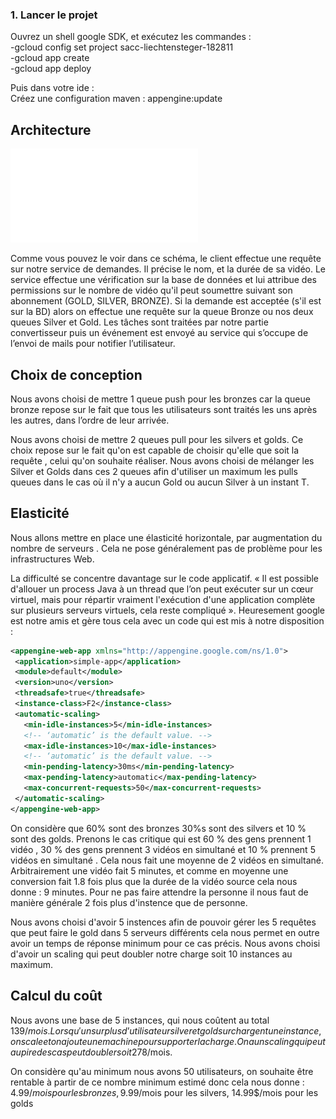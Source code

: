 ### 1. Lancer le projet

Ouvrez un shell google SDK, et exécutez les commandes :  
-gcloud config set project sacc-liechtensteger-182811  
-gcloud app create  
-gcloud app deploy  

Puis dans votre ide :  
Créez une configuration maven : appengine:update  



 ## Architecture
 
 ![pdf architecture du projet](/image/SACC.pdf)
 
Comme vous pouvez le voir dans ce schéma, le client effectue une requête sur notre service de demandes. Il précise le nom, et la durée de sa vidéo. Le service effectue une vérification sur la base de données et lui attribue des permissions sur le nombre de vidéo qu'il peut soumettre suivant son abonnement (GOLD, SILVER, BRONZE).
Si la demande est acceptée (s'il est sur la BD) alors on effectue une requête sur la queue Bronze ou nos deux queues Silver et Gold.
Les tâches sont traitées par notre partie convertisseur puis un événement est envoyé au service qui s’occupe de l’envoi de mails pour notifier l’utilisateur.

 ## Choix de conception 

Nous avons choisi de mettre 1 queue push pour les bronzes car la queue bronze repose sur le fait que tous les utilisateurs sont traités les uns après les autres, dans l’ordre de leur arrivée.

Nous avons choisi de mettre 2 queues pull pour les silvers et golds. Ce choix repose sur le fait qu'on est capable de choisir qu'elle que soit la requête , celui qu'on souhaite réaliser. Nous avons choisi de mélanger les Silver et Golds dans ces 2 queues afin d'utiliser un maximum les pulls queues dans le cas où il n'y a aucun Gold ou aucun Silver à un instant T.


 ## Elasticité
 
 Nous allons mettre en place une élasticité horizontale, par augmentation du nombre de serveurs . Cela ne pose généralement pas de problème pour les infrastructures Web.

La difficulté se concentre davantage sur le code applicatif. « Il est possible d'allouer un process Java à un thread que l’on peut exécuter sur un cœur virtuel, mais pour répartir vraiment l'exécution d'une application complète sur plusieurs serveurs virtuels, cela reste compliqué ». Heuresement google est notre amis et gère tous cela avec un code qui est mis à notre disposition : 

 ```xml
<appengine-web-app xmlns="http://appengine.google.com/ns/1.0">
  <application>simple-app</application>
  <module>default</module>
  <version>uno</version>
  <threadsafe>true</threadsafe>
  <instance-class>F2</instance-class>
  <automatic-scaling>
    <min-idle-instances>5</min-idle-instances>
    <!-- ‘automatic’ is the default value. -->
    <max-idle-instances>10</max-idle-instances>
    <!-- ‘automatic’ is the default value. -->
    <min-pending-latency>30ms</min-pending-latency>
    <max-pending-latency>automatic</max-pending-latency>
    <max-concurrent-requests>50</max-concurrent-requests>
  </automatic-scaling>
</appengine-web-app>
 ```
 
 On considère que 60% sont des bronzes 30%s sont des silvers et 10 % sont des golds. Prenons le cas critique qui est 60 % des gens prennent 1 vidéo  , 30 % des gens prennent 3 vidéos en simultané et 10 % prennent 5 vidéos en simultané . Cela  nous fait une moyenne de 2 vidéos en simultané. Arbitrairement une vidéo fait 5 minutes, et comme en moyenne une conversion fait 1.8 fois plus que la durée de la vidéo source cela nous donne : 9 minutes. Pour ne pas faire attendre la personne il nous faut de manière générale 2 fois plus d'instence que de personne.
 
Nous avons choisi d'avoir 5 instences afin de pouvoir gérer les 5 requêtes que peut faire le gold dans 5 serveurs différents cela nous permet en outre avoir un temps de réponse minimum pour ce cas précis. Nous avons choisi d'avoir un scaling qui peut doubler notre charge  soit 10 instances au maximum.

 
 ## Calcul du coût
  
Nous avons une base de 5 instances, qui nous coûtent au total 139$/mois. Lorsqu'un surplus d’utilisateur silver et gold surchargent une instance, on scale et on ajoute une machine pour supporter la charge. On a un scaling qui peut au pire des cas peut doubler soit 278$/mois.

On considère qu'au minimum nous avons 50 utilisateurs, on souhaite être rentable à partir de ce nombre minimum estimé donc cela nous donne : 4.99$/mois pour les bronzes, 9.99$/mois pour les silvers, 14.99$/mois pour les golds
  
  



